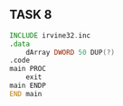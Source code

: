 ## TASK 8

```asm
INCLUDE irvine32.inc
.data
	dArray DWORD 50 DUP(?)
.code
main PROC
	exit
main ENDP
END main
```
